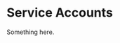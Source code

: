 [title]: # (Service Accounts)
[tags]: # (XXX)
[priority]: # (3101)
# Service Accounts
Something here.
